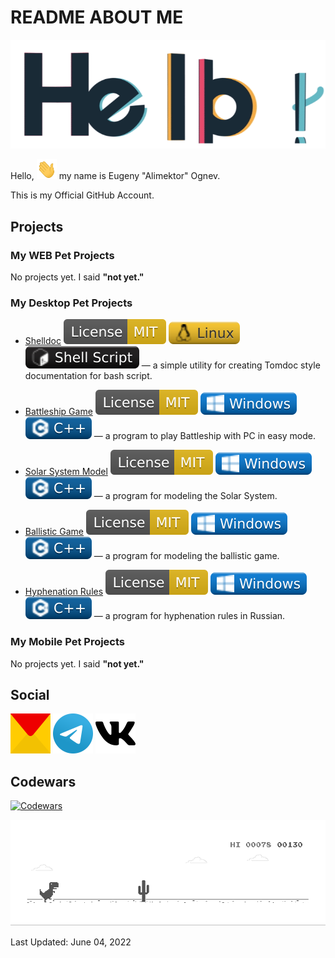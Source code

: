 # README ABOUT ME #

![Hello](images/general/hello.gif)

Hello, <img src="images/general/hi.gif" width="32px" height="32px"> my name is Eugeny "Alimektor" Ognev.

This is my Official GitHub Account.

## Projects ##


### My WEB Pet Projects ###

No projects yet. I said **"not yet."**


### My Desktop Pet Projects ###


- [Shelldoc](https://github.com/Alimektor/shelldoc) ![mit](images/licenses/mit.svg)  ![linux](images/tech/linux.svg) ![shell-script](images/tech/shell-script.svg)  — a simple utility for creating Tomdoc style documentation for bash script.

- [Battleship Game](https://github.com/Alimektor/battleship-cpp-clr) ![mit](images/licenses/mit.svg)  ![windows](images/tech/windows.svg) ![cpp](images/tech/cpp.svg)  — a program to play Battleship with PC in easy mode.

- [Solar System Model](https://github.com/Alimektor/solar-system-model-cpp-clr) ![mit](images/licenses/mit.svg)  ![windows](images/tech/windows.svg) ![cpp](images/tech/cpp.svg)  — a program for modeling the Solar System.

- [Ballistic Game](https://github.com/Alimektor/ballistic-game-cpp-clr) ![mit](images/licenses/mit.svg)  ![windows](images/tech/windows.svg) ![cpp](images/tech/cpp.svg)  — a program for modeling the ballistic game.

- [Hyphenation Rules](https://github.com/Alimektor/hyphenation-rules-cpp-clr) ![mit](images/licenses/mit.svg)  ![windows](images/tech/windows.svg) ![cpp](images/tech/cpp.svg)  — a program for hyphenation rules in Russian.
 


### My Mobile Pet Projects ###

No projects yet. I said **"not yet."**




## Social ##

 <a href="mailto:sheste12@yandex.ru?subject=%5BGitHub%5D%20SUBJECT&body=Hello%2C%20Alimektor%0D%0A%0D%0A1.%20WHO%20ARE%20YOU.%0D%0A2.%20WHAT%20YOU%20NEED.%0D%0A3.%20YOUR%20QUESTION%20OR%20OFFER.%0D%0A4.%20YOUR%20EXPECTATIONS. "><img src="images/social/yandex-mail.svg" width="64px" height="64px" alt="yandex-mail"></a>  <a href="https://t.me/alimektor"><img src="images/social/telegram.svg" width="64px" height="64px" alt="telegram"></a>  <a href="https://vk.com/alimektor"><img src="images/social/vk.svg" width="64px" height="64px" alt="vk"></a> 

## Codewars ##

<a href="https://www.codewars.com/users/Alimektor"><img src="https://www.codewars.com/users/Alimektor/badges/large" alt="Codewars"></a>

![Dino](images/general/dino.gif)

Last Updated: June 04, 2022
